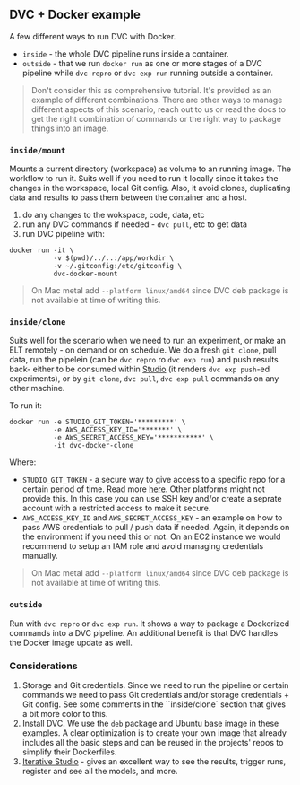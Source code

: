 ## DVC + Docker example

A few different ways to run DVC with Docker.

- `inside` - the whole DVC pipeline runs inside a container.
- `outside` - that we run `docker run` as one or more stages of a DVC
  pipeline while `dvc repro` or `dvc exp run` running outside a container.

> Don't consider this as comprehensive tutorial. It's provided as an example of
different combinations. There are other ways to manage different aspects of this
scenario, reach out to us or read the docs to get the right combination of
commands or the right way to package things into an image.

### `inside/mount`

Mounts a current directory (workspace) as volume to an running image. The
workflow to run it. Suits well if you need to run it locally since it takes the
changes in the workspace, local Git config. Also, it avoid clones, duplicating
data and results to pass them between the container and a host.

1. do any changes to the wokspace, code, data, etc
2. run any DVC commands if needed - `dvc pull`, etc to get data
3. run DVC pipeline with:

```cli
docker run -it \
           -v $(pwd)/../..:/app/workdir \
           -v ~/.gitconfig:/etc/gitconfig \
           dvc-docker-mount
```

> On Mac metal add `--platform linux/amd64` since DVC deb package is not
available at time of writing this.

### `inside/clone`

Suits well for the scenario when we need to run an experiment, or make an ELT
remotely - on demand or on schedule. We do a fresh `git clone`, pull data, run
the pipelein (can be `dvc repro` ro `dvc exp run`) and push results back-
either to be consumed within [Studio](https://studio.iterative.ai/) (it renders
`dvc exp push`-ed experiments), or by `git clone`, `dvc pull`, `dvc exp pull`
commands on any other machine.

To run it:

```cli
docker run -e STUDIO_GIT_TOKEN='*********' \
           -e AWS_ACCESS_KEY_ID='*******' \
           -e AWS_SECRET_ACCESS_KEY='***********' \
           -it dvc-docker-clone
```

Where:

- `STUDIO_GIT_TOKEN` - a secure way to give access to a specific repo for a
  certain period of time. Read more
  [here](https://github.blog/2022-10-18-introducing-fine-grained-personal-access-tokens-for-github/).
  Other platforms might not provide this. In this case you can use SSH key
  and/or create a seprate account with a restricted access to make it secure.
- `AWS_ACCESS_KEY_ID` and `AWS_SECRET_ACCESS_KEY` - an example on how to pass
  AWS credentials to pull / push data if needed. Again, it depends on the
  environment if you need this or not. On an EC2 instance we would recommend to
  setup an IAM role and avoid managing credentials manually.

> On Mac metal add `--platform linux/amd64` since DVC deb package is not
available at time of writing this.

### `outside`

Run with `dvc repro` or `dvc exp run`. It shows a way to package a Dockerized
commands into a DVC pipeline. An additional benefit is that DVC handles the
Docker image update as well.

### Considerations

1. Storage and Git credentials. Since we need to run the pipeline or certain
   commands we need to pass Git credentials and/or storage credentials + Git
   config. See some comments in the ``inside/clone` section that gives a bit
   more color to this.
2. Install DVC. We use the `deb` package and Ubuntu base image in these
   examples. A clear optimization is to create your own image that already
   includes all the basic steps and can be reused in the projects' repos to
   simplify their Dockerfiles.
3. [Iterative Studio](https://studio.iterative.ai/) - gives an excellent way to
   see the results, trigger runs, register and see all the models, and more.

